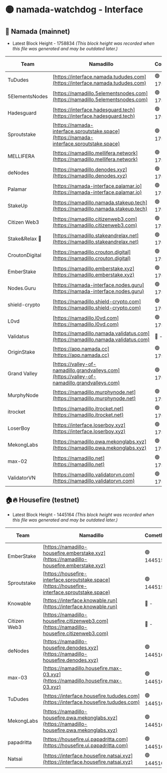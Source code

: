 # 🟡 namada-watchdog - Interface

## 🚀 Namada (mainnet)
- Latest Block Height - 1758834 *(This block height was recorded when this file was generated and may be outdated later.)*

| Team | Namadillo | CometBFT | Indexer | MASP Indexer |
|-|-|-|-|-|
| TuDudes | [https://interface.namada.tududes.com](https://interface.namada.tududes.com) | 🟢 1758816 | 🟢 1758816 | 🟢 1758816 |
| 5ElementsNodes | [https://namadillo.5elementsnodes.com](https://namadillo.5elementsnodes.com) | 🟢 1758816 | 🟢 1758816 | 🟢 1758816 |
| Hadesguard | [https://interface.hadesguard.tech](https://interface.hadesguard.tech) | 🟢 1758817 | 🟢 1758817 | 🟢 1758817 |
| Sproutstake | [https://namada-interface.sproutstake.space](https://namada-interface.sproutstake.space) | 🟢 1758818 | 🟢 1758818 | 🟢 1758818 |
| MELLIFERA | [https://namadillo.mellifera.network](https://namadillo.mellifera.network) | 🟢 1758819 | 🟢 1758819 | 🟢 1758818 |
| deNodes | [https://namadillo.denodes.xyz](https://namadillo.denodes.xyz) | 🟢 1758819 | 🟢 1758819 | 🟢 1758819 |
| Palamar | [https://namada-interface.palamar.io](https://namada-interface.palamar.io) | 🟢 1758820 | 🟢 1758820 | 🔴 1361682 |
| StakeUp | [https://namadillo.namada.stakeup.tech](https://namadillo.namada.stakeup.tech) | 🟢 1758821 | 🟢 1758821 | 🟢 1758821 |
| Citizen Web3 | [https://namadillo.citizenweb3.com](https://namadillo.citizenweb3.com) | 🟢 1758821 | 🟢 1758821 | 🟢 1758821 |
| Stake&Relax 🦥 | [https://namadillo.stakeandrelax.net](https://namadillo.stakeandrelax.net) | 🟢 1758822 | 🟢 1758822 | 🟢 1758822 |
| CroutonDigital | [https://namadillo.crouton.digital](https://namadillo.crouton.digital) | 🟢 1758822 | 🔴 1338918 | 🟢 1758822 |
| EmberStake | [https://namadillo.emberstake.xyz](https://namadillo.emberstake.xyz) | 🟢 1758823 | 🟢 1758823 | 🟢 1758823 |
| Nodes.Guru | [https://namada-interface.nodes.guru](https://namada-interface.nodes.guru) | 🟢 1758823 | 🟢 1758823 | 🟢 1758823 |
| shield-crypto | [https://namadillo.shield-crypto.com](https://namadillo.shield-crypto.com) | 🟢 1758824 | 🟢 1758824 | 🟢 1758824 |
| L0vd | [https://namadillo.l0vd.com](https://namadillo.l0vd.com) | 🟢 1758825 | 🟢 1758824 | 🔴 893782 |
| Validatus | [https://namadillo.namada.validatus.com](https://namadillo.namada.validatus.com) | 🔴 - | 🔴 - | 🔴 - |
| OriginStake | [https://app.namada.cc](https://app.namada.cc) | 🟢 1758830 | 🟢 1758830 | 🟢 1758830 |
| Grand Valley | [https://valley-of-namadillo.grandvalleys.com](https://valley-of-namadillo.grandvalleys.com) | 🟢 1758830 | 🟢 1758830 | 🟢 1758830 |
| MurphyNode | [https://namadillo.murphynode.net](https://namadillo.murphynode.net) | 🟢 1758831 | 🟢 1758831 | 🔴 - |
| itrocket | [https://namadillo.itrocket.net](https://namadillo.itrocket.net) | 🟢 1758831 | 🟢 1758831 | 🔴 1687505 |
| LoserBoy | [https://interface.loserboy.xyz](https://interface.loserboy.xyz) | 🟢 1758832 | 🟢 1758832 | 🔴 - |
| MekongLabs | [https://namadillo.pwa.mekonglabs.xyz](https://namadillo.pwa.mekonglabs.xyz) | 🟢 1758833 | 🟢 1758833 | 🟢 1758833 |
| max-02 | [https://namadillo.net](https://namadillo.net) | 🟢 1758834 | 🟢 1758834 | 🟢 1758833 |
| ValidatorVN | [https://namadillo.validatorvn.com](https://namadillo.validatorvn.com) | 🟢 1758834 | 🟢 1758834 | 🟢 1758833 |

## 🏠🔥 Housefire (testnet)
- Latest Block Height - 1445164 *(This block height was recorded when this file was generated and may be outdated later.)*

| Team | Namadillo | CometBFT | Indexer | MASP Indexer |
|-|-|-|-|-|
| EmberStake | [https://namadillo-housefire.emberstake.xyz](https://namadillo-housefire.emberstake.xyz) | 🟢 1445155 | 🟢 1445155 | 🔴 - |
| Sproutstake | [https://housefire-interface.sproutstake.space](https://housefire-interface.sproutstake.space) | 🟢 1445157 | 🟢 1445157 | 🟢 1445157 |
| Knowable | [https://interface.knowable.run](https://interface.knowable.run) | 🔴 - | 🔴 - | 🔴 - |
| Citizen Web3 | [https://namadillo-housefire.citizenweb3.com](https://namadillo-housefire.citizenweb3.com) | 🔴 - | 🔴 - | 🔴 - |
| deNodes | [https://namadillo-housefire.denodes.xyz](https://namadillo-housefire.denodes.xyz) | 🟢 1445161 | 🟢 1445161 | 🟢 1445160 |
| max-03 | [https://namadillo.housefire.max-03.xyz](https://namadillo.housefire.max-03.xyz) | 🟢 1445161 | 🟢 1445161 | 🟢 1445161 |
| TuDudes | [https://interface.housefire.tududes.com](https://interface.housefire.tududes.com) | 🟢 1445162 | 🟢 1445161 | 🟢 1445161 |
| MekongLabs | [https://namadillo-housefire.pwa.mekonglabs.xyz](https://namadillo-housefire.pwa.mekonglabs.xyz) | 🟢 1445162 | 🟢 1445162 | 🔴 - |
| papadritta | [https://housefire.ui.papadritta.com](https://housefire.ui.papadritta.com) | 🟢 1445164 | 🟢 1445164 | 🟢 1445164 |
| Natsai | [https://interface.housefire.natsai.xyz](https://interface.housefire.natsai.xyz) | 🟢 1445164 | 🟢 1445164 | 🟢 1445164 |


